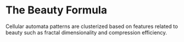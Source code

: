 # The Beauty Formula
Cellular automata patterns are clusterized based on features related to beauty such as fractal dimensionality and compression efficiency.
